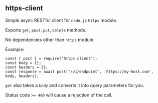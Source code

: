 ## https-client

Simple async RESTful client for `node.js` `https` module.

Exports `get`, `post`, `put`, `delete` methods.

No dependencies other than `https` module.

Example:

```
const { post } = require('https-client');
const body = {};
const headers = {};
const response = await post('/v1/endpoint', 'https://my-host.com', body, headers);
```

`get` also takes a `body` and converts it into query parameters for you.

Status code `>= 400` will cause a rejection of the call.
